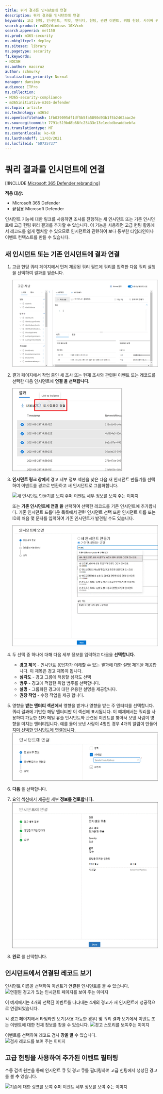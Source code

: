 ```yaml
---
title: 쿼리 결과를 인시던트에 연결
description: 쿼리 결과를 인시던트에 연결
keywords: 고급 헌팅, 인시던트, 피벗, 엔터티, 헌팅, 관련 이벤트, 위협 헌팅, 사이버 위협 헌팅, 검색, 쿼리, 원격 분석, Microsoft 365, Microsoft 365 Defender
search.product: eADQiWindows 10XVcnh
search.appverid: met150
ms.prod: m365-security
ms.mktglfcycl: deploy
ms.sitesec: library
ms.pagetype: security
f1.keywords:
- NOCSH
ms.author: maccruz
author: schmurky
localization_priority: Normal
manager: dansimp
audience: ITPro
ms.collection:
- M365-security-compliance
- m365initiative-m365-defender
ms.topic: article
ms.technology: m365d
ms.openlocfilehash: 1fb039095df1df5b5fa5890d93b1f5b2462aac2e
ms.sourcegitcommit: 7791c519bd8b68fc23433e13e1ecbdbeaddbebfa
ms.translationtype: MT
ms.contentlocale: ko-KR
ms.lasthandoff: 11/03/2021
ms.locfileid: "60725737"
---
```

# <a name="link-query-results-to-an-incident"></a>쿼리 결과를 인시던트에 연결

[!INCLUDE [Microsoft 365 Defender rebranding](../includes/microsoft-defender.md)]


**적용 대상:**
- Microsoft 365 Defender
- 끝점용 Microsoft Defender

인시던트 기능에 대한 링크를 사용하면 조사를 진행하는 새 인시던트 또는 기존 인시던트에 고급 헌팅 쿼리 결과를 추가할 수 있습니다. 이 기능을 사용하면 고급 헌팅 활동에서 레코드를 쉽게 캡처할 수 있으므로 인시던트와 관련하여 보다 풍부한 타임라인이나 이벤트 컨텍스트를 만들 수 있습니다. 

## <a name="link-results-to-new-or-existing-incidents"></a>새 인시던트 또는 기존 인시던트에 결과 연결

1. 고급 헌팅 쿼리 페이지에서 먼저 제공된 쿼리 필드에  쿼리를 입력한 다음 쿼리 실행을 선택하여 결과를 얻습니다.

    ![쿼리 페이지를 보여 주는 이미지](../../media/link-to-incident-1.png)
2. 결과 페이지에서 작업 중인 새 조사 또는 현재 조사와 관련된 이벤트 또는 레코드를 선택한 다음 인시던트에 **연결 을 선택합니다.**

    ![인시던트 단추에 대한 링크를 보여 주는 이미지](../../media/link-to-incident-1b.png)
3. **인시던트 링크 창에서** 경고 세부 정보  섹션을 찾은 다음 새 인시던트 만들기를 선택하여 이벤트를 경고로 변환하고 새 인시던트로 그룹화합니다.

 
    ![새 인시던트 만들기를 보여 주며 이벤트 세부 정보를 보여 주는 이미지](../../media/link-to-incident-3-create-new.png)   
    
    또는 **기존 인시던트에 연결 을** 선택하여 선택한 레코드를 기존 인시던트에 추가합니다. 기존 인시던트 드롭다운 목록에서 관련 인시던트 선택 또한 인시던트 이름 또는 ID의 처음 몇 문자를 입력하여 기존 인시던트가 발견될 수도 있습니다. 

    ![기존에 대한 링크를 보여 주며 이벤트 세부 정보를 보여 주는 이미지](../../media/link-to-incident-3-link-to-existing.png)
4. 두 선택 중 하나에 대해 다음 세부 정보를 입력하고 다음을 **선택합니다.**
      - **경고 제목** - 인시던트 응답자가 이해할 수 있는 결과에 대한 설명 제목을 제공합니다. 이 제목은 경고 제목이 됩니다.
      - **심각도** - 경고 그룹에 적용할 심각도 선택
      - **범주** - 경고에 적합한 위협 범주를 선택합니다.
      - **설명** - 그룹화된 경고에 대한 유용한 설명을 제공합니다.
      - **권장 작업** - 수정 작업을 제공 합니다.

5. 영향을 **받는 엔터티 섹션에서** 영향을 받거나 영향을 받는 주 엔터티를 선택합니다. 쿼리 결과에 기반한 해당 엔터티만 이 섹션에 표시됩니다. 이 예제에서는 쿼리를 사용하여 가능한 전자 메일 유출 인시던트와 관련된 이벤트를 찾아서 보낸 사람이 영향을 미치는 엔터티입니다. 예를 들어 보낸 사람이 4명인 경우 4개의 알림이 만들어지며 선택한 인시던트에 연결됩니다. 
     ![영향을 미치는 엔터티를 보여 미치는 이미지](../../media/link-to-incident-4-impacted-entities.png)   
6. **다음** 을 선택합니다.
7. 요약 섹션에서 제공한 세부 **정보를 검토합니다.**
     ![요약을 보여 주는 이미지](../../media/link-to-incident-5-summary.png) 
8. **완료** 를 선택합니다.

## <a name="view-linked-records-in-the-incident"></a>인시던트에서 연결된 레코드 보기

인시던트 이름을 선택하여 이벤트가 연결된 인시던트를 볼 수 있습니다.
     ![연결된 경고가 있는 인시던트 페이지를 보여 주는 이미지](../../media/link-to-incident-6-incident-pg.png) 

이 예제에서는 4개의 선택된 이벤트를 나타내는 4개의 경고가 새 인시던트에 성공적으로 연결되었습니다. 

각 경고 페이지에서 타임라인 보기(사용 가능한 경우) 및 쿼리 결과 보기에서 이벤트 또는 이벤트에 대한 전체 정보를 찾을 수 있습니다.
     ![경고 스토리를 보여주는 이미지](../../media/link-to-incident-7-alert-story.png) 

이벤트를 선택하여 레코드 검사 **창을 열** 수 있습니다.
![검사 레코드를 보여 주는 이미지](../../media/link-to-incident-7-inspect-record.png) 

## <a name="filter-for-events-added-using-advanced-hunting"></a>고급 헌팅을 사용하여 추가된 이벤트 필터링
수동 검색 원본을 통해 인시던트 큐 및 경고 큐를 필터링하여 고급 헌팅에서 생성된 경고를 볼 **수** 있습니다.

![기존에 대한 링크를 보여 주며 이벤트 세부 정보를 보여 주는 이미지](../../media/link-to-incident-8-filter.png) 